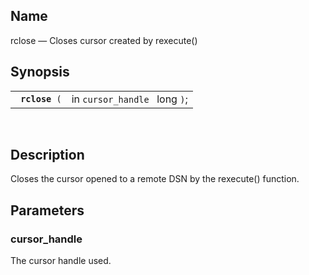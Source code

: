 <div>

<div>

</div>

<div>

## Name

rclose — Closes cursor created by rexecute()

</div>

<div>

## Synopsis

<div>

|                     |                               |
|---------------------|-------------------------------|
| ` `**`rclose`**` (` | in `cursor_handle ` long `)`; |

<div>

 

</div>

</div>

</div>

<div>

## Description

Closes the cursor opened to a remote DSN by the rexecute() function.

</div>

<div>

## Parameters

<div>

### cursor_handle

The cursor handle used.

</div>

</div>

</div>
